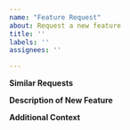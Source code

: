 ```yaml
---
name: "Feature Request"
about: Request a new feature
title: ''
labels: ''
assignees: ''

---
```


<!--
Please search the issue tracker for similar issues before posting!
If your request is related to another request (but not the same!) list it here
-->
**Similar Requests**


<!-- Describe your feature idea here in detail -->
**Description of New Feature**


<!-- If your feature requires some context, provide it here -->
**Additional Context**
